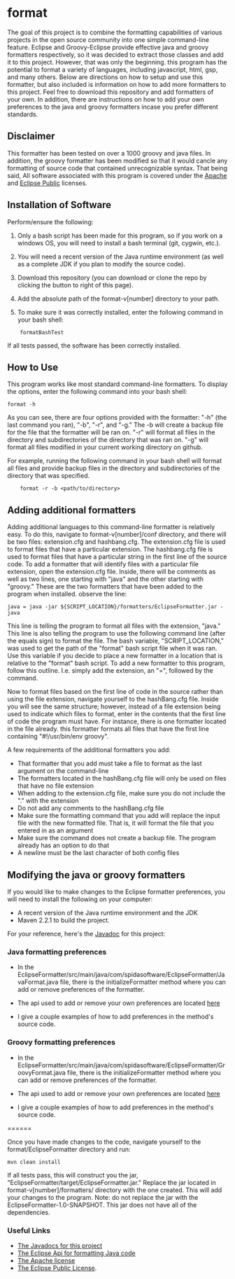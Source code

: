 format
======

The goal of this project is to combine the formatting capabilities of various projects in the open source community 
into one simple command-line feature. Eclipse and Groovy-Eclipse provide effective java and groovy formatters respectively,
so it was decided to extract those classes and add it to this project. However, that was only the beginning.
this program has the potential to format a variety of languages, including javascript, html, gsp, and many others. Below are directions on
how to setup and use this formatter, but also included is information on how to add more formatters to this project. Feel free 
to download this repository and add formatters of your own. In addition, there are instructions on how to add your own preferences to 
the java and groovy formatters incase you prefer different standards.

## Disclaimer

This formatter has been tested on over a 1000 groovy and java files. In addition, the groovy formatter has been modified so that it would 
cancle any formatting of source code that contained unrecognizable syntax. That being said, All software associated with this program is
covered under the [Apache](http://www.apache.org/licenses/LICENSE-2.0 "Apache License, Version 2.0") and [Eclipse Public](http://www.eclipse.org/legal/epl-v10.html "Eclipse Public License - v 1.0") licenses.

## Installation of Software

Perform/ensure the following: 

1. Only a bash script has been made for this program, so if you work on a windows
	OS, you will need to install a bash terminal (git, cygwin, etc.). 

1. You will need a recent version of the Java runtime environment (as well as a complete JDK if you plan to modify the source code).

1. Download this repository (you can download or clone the repo by clicking the button to right of this page).

1. Add the absolute path of the format-v[number] directory to your path.

1.	To make sure it was correctly installed, enter the following command in your bash shell:

```
	formatBashTest
```

If all tests passed, the software has been correctly installed.

## How to Use

This program works like most standard command-line formatters. To display the options, enter the following 
command into your bash shell:

```
format -h
```

As you can see, there are four options provided with the formatter: "-h" (the last command you ran), "-b", "-r", and
"-g." The -b will create a backup file for the file that the formatter will be ran on. "-r" will format all files
in the directory and subdirectories of the directory that was ran on. "-g" will format all files modified in your current
working directory on github. 

For example, running the following command in your bash shell will format all files and provide backup files in the directory
and subdirectories of the directory that was specified.

```
	format -r -b <path/to/directory>
```


## Adding additional formatters

Adding additional languages to this command-line formatter is relatively easy. To
do this, navigate to format-v[number]/conf directory, and there will be two files:
extension.cfg and hashbang.cfg. The extension.cfg file is used to format files that have a 
particular extension. The hashbang.cfg file is used to format files that have a particular string in the first
line of the source code. To add a formatter that will identify files with a particular file extension,
open the extension.cfg file. Inside, there will be comments as well as two lines, one starting 
with "java" and the other starting with "groovy." These are the two formatters that have been 
added to the program when installed. observe the line: 
```
java = java -jar ${SCRIPT_LOCATION}/formatters/EclipseFormatter.jar -java
```
This line is telling the program to format all files with the extension, "java." This line is also
telling the program to use the following command line (after the equals sign) to format the file. 
The bash variable, "SCRIPT_LOCATION," was used to get the path of the "format" bash script file when
it was ran. Use this variable if you decide to place a new formatter in a location that is relative
to the "format" bash script. To add a new formatter to this program, follow this outline. I.e. simply
add the extension, an "=", followed by the command.

Now to format files based on the first line of code in the source rather than using the file extension,
navigate yourself to the hashBang.cfg file. Inside you will see the same structure; however, instead of
a file extension being used to indicate which files to format, enter in the contents that the first line
of code the program must have. For instance, there is one formatter located in the file already. this 
formatter formats all files that have the first line containing "#!/usr/bin/env groovy".

A few requirements of the additional formatters you add:

   * That formatter that you add must take a file to format as the last argument on the command-line
   * The formatters located in the hashBang.cfg file will only be used on files that have no file extension
   * When adding to the extension.cfg file, make sure you do not include the "." with the extension
   * Do not add any comments to the hashBang.cfg file
   * Make sure the formatting command that you add will replace the input file with the new formatted file. That is, it will format the file that you entered in as an argument
   * Make sure the command does not create a backup file. The program already has an option to do that
   * A newline must be the last character of both config files

## Modifying the java or groovy formatters

If you would like to make changes to the Eclipse formatter preferences, you will need to install the following on your computer:
   * A recent version of the Java runtime environment and the JDK
   * Maven 2.2.1 to build the project. 

For your reference, here's the [Javadoc](http://spidasoftware.github.io/format/index "The project's Javadoc") for this project:

### Java formatting preferences

   * In the EclipseFormatter/src/main/java/com/spidasoftware/EclipseFormatter/JavaFormat.java file, there is the initializeFormatter method where you can add or remove preferences of the formatter.

   * The api used to add or remove your own preferences are located [here](http://help.eclipse.org/indigo/index.jsp?topic=%2Forg.eclipse.jdt.doc.isv%2Freference%2Fapi%2Forg%2Feclipse%2Fjdt%2Fcore%2Fformatter%2FDefaultCodeFormatterConstants.html "Eclipse Api")

   * I give a couple examples of how to add preferences in the method's source code.

### Groovy formatting preferences

   * In the EclipseFormatter/src/main/java/com/spidasoftware/EclipseFormatter/GroovyFormat.java file, there is the initializeFormatter method where you can add or remove preferences of the formatter.

   * The api used to add or remove your own preferences are located [here](http://spidasoftware.github.io/format/com/spidasoftware/EclipseFormatter/SpidaFormatterPreferences "Groovy Formatting Preferences")

   * I give a couple examples of how to add preferences in the method's source code.

======

Once you have made changes to the code, navigate yourself to the format/EclipseFormatter directory
and run:

```
mvn clean install
```
If all tests pass, this will construct you the jar, "EclipseFormatter/target/EclipseFormatter.jar." 
Replace the jar located in format-v[number]/formatters/ directory with the one created. This will 
add your changes to the program. Note: do not replace the jar with the EclipseFormatter-1.0-SNAPSHOT. This
jar does not have all of the dependencies.

### Useful Links

   * [The Javadocs for this project](http://spidasoftware.github.io/format/index "The project's Javadoc")
   * [The Eclipse Api for formatting Java code](http://help.eclipse.org/indigo/index.jsp?topic=%2Forg.eclipse.jdt.doc.isv%2Freference%2Fapi%2Forg%2Feclipse%2Fjdt%2Fcore%2Fformatter%2FDefaultCodeFormatterConstants.html "DefaultCodeFormatterConstants API")
   * [The Apache license](http://www.apache.org/licenses/LICENSE-2.0 "Apache License, Version 2.0")
   * [The Eclipse Public License](http://www.eclipse.org/legal/epl-v10.html "Eclipse Public License - v 1.0").
